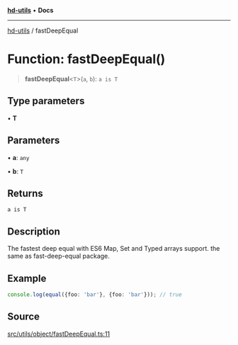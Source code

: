 [**hd-utils**](../README.md) • **Docs**

***

[hd-utils](../globals.md) / fastDeepEqual

# Function: fastDeepEqual()

> **fastDeepEqual**\<`T`\>(`a`, `b`): `a is T`

## Type parameters

• **T**

## Parameters

• **a**: `any`

• **b**: `T`

## Returns

`a is T`

## Description

The fastest deep equal with ES6 Map, Set and Typed arrays support.
the same as fast-deep-equal package.

## Example

```ts
console.log(equal({foo: 'bar'}, {foo: 'bar'})); // true
```

## Source

[src/utils/object/fastDeepEqual.ts:11](https://github.com/AhmadHddad/h-utils/blob/b1dfa95e218c9605f39fc234662ef50e62fadcb8/src/utils/object/fastDeepEqual.ts#L11)
